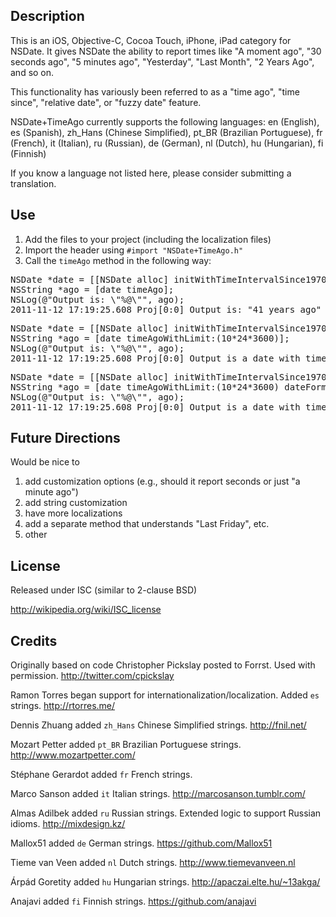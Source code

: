 ## Description

This is an iOS, Objective-C, Cocoa Touch, iPhone, iPad category for NSDate. It gives NSDate the ability to report times like "A moment ago", "30 seconds ago", "5 minutes ago", "Yesterday", "Last Month", "2 Years Ago", and so on.

This functionality has variously been referred to as a "time ago", "time since", "relative date", or "fuzzy date" feature.

NSDate+TimeAgo currently supports the following languages: en (English), es (Spanish), zh_Hans (Chinese Simplified), pt_BR (Brazilian Portuguese), fr (French), it (Italian), ru (Russian), de (German), nl (Dutch), hu (Hungarian), fi (Finnish)

If you know a language not listed here, please consider submitting a translation.

## Use

1.  Add the files to your project (including the localization files)
2.  Import the header using  `#import "NSDate+TimeAgo.h"`
3.  Call the `timeAgo` method in the following way:

<pre>
NSDate *date = [[NSDate alloc] initWithTimeIntervalSince1970:0]
NSString *ago = [date timeAgo];
NSLog(@"Output is: \"%@\"", ago);
2011-11-12 17:19:25.608 Proj[0:0] Output is: "41 years ago"
</pre>

<pre>
NSDate *date = [[NSDate alloc] initWithTimeIntervalSince1970:0]
NSString *ago = [date timeAgoWithLimit:(10*24*3600)];
NSLog(@"Output is: \"%@\"", ago);
2011-11-12 17:19:25.608 Proj[0:0] Output is a date with time and FullStyle
</pre>

<pre>
NSDate *date = [[NSDate alloc] initWithTimeIntervalSince1970:0]
NSString *ago = [date timeAgoWithLimit:(10*24*3600) dateFormat:NSDateFormatterFullStyle andTimeFormat:NSDateFormatterNoStyle];
NSLog(@"Output is: \"%@\"", ago);
2011-11-12 17:19:25.608 Proj[0:0] Output is a date with time and styles you specify
</pre>

## Future Directions

Would be nice to

1.  add customization options (e.g., should it report seconds or just "a minute ago") 
2.  add string customization
3.  have more localizations
4.  add a separate method that understands "Last Friday", etc.
5.  other

## License

Released under ISC (similar to 2-clause BSD)

http://wikipedia.org/wiki/ISC_license

## Credits

Originally based on code Christopher Pickslay posted to Forrst. Used with permission. http://twitter.com/cpickslay 

Ramon Torres began support for internationalization/localization. Added `es` strings. http://rtorres.me/

Dennis Zhuang added `zh_Hans` Chinese Simplified strings. http://fnil.net/

Mozart Petter added `pt_BR` Brazilian Portuguese strings. http://www.mozartpetter.com/

Stéphane Gerardot added `fr` French strings.

Marco Sanson added `it` Italian strings. http://marcosanson.tumblr.com/

Almas Adilbek added `ru` Russian strings. Extended logic to support Russian idioms. http://mixdesign.kz/

Mallox51 added `de` German strings. https://github.com/Mallox51

Tieme van Veen added `nl` Dutch strings. http://www.tiemevanveen.nl

Árpád Goretity added `hu` Hungarian strings. http://apaczai.elte.hu/~13akga/

Anajavi added `fi` Finnish strings. https://github.com/anajavi
